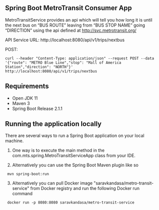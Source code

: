 Spring Boot MetroTransit Consumer App
-------------------------------------
MetroTransitService provides an api which will tell you how long it is until the next bus on “BUS ROUTE” leaving from 
“BUS STOP NAME” going “DIRECTION” using the api defined at http://svc.metrotransit.org/ 

API Service URL:
http://localhost:8080/api/v1/trips/nextbus

POST:
	
	curl --header "Content-Type: application/json" --request POST --data '{"route": "METRO Blue Line","stop": "Mall of America Station","direction": "NORTH"}' http://localhost:8080/api/v1/trips/nextbus
	
	
Requirements
------------
   
   -	Open JDK 11
   -	Maven 3
   -	Spring Boot Release 2.1.1

Running the application locally
-------------------------------

There are several ways to run a Spring Boot application on your local machine. 

   1. One way is to execute the main method in the com.mts.spring.MetroTransitServiceApp class from your IDE.

   2. Alternatively you can use the Spring Boot Maven plugin like so
        
     mvn spring-boot:run
    
   3. Alternatively you can pull Docker image "saravkandasa/metro-transit-service" from Docker registry and 
   run the following Docker run command
   
     docker run -p 8080:8080 saravkandasa/metro-transit-service
   


